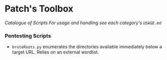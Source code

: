 # Patch's Toolbox
*Catalogue of Scripts*
*For usage and handling see each category's `USAGE.md`*

### Pentesting Scripts
- `bruteRoots.py` enumerates the directories available immediately below a target URL. Relies on an external wordlist.